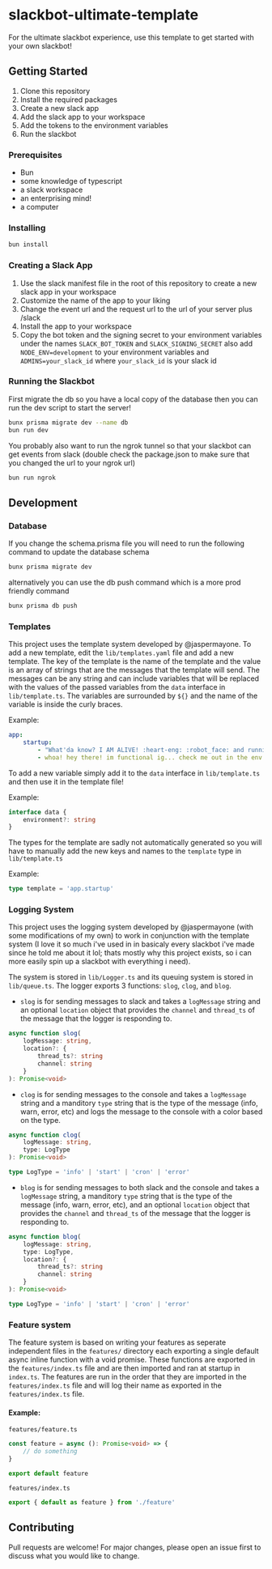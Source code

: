# slackbot-ultimate-template

For the ultimate slackbot experience, use this template to get started with your own slackbot!

## Getting Started

1. Clone this repository
2. Install the required packages
3. Create a new slack app
4. Add the slack app to your workspace
5. Add the tokens to the environment variables
6. Run the slackbot

### Prerequisites

-   Bun
-   some knowledge of typescript
-   a slack workspace
-   an enterprising mind!
-   a computer

### Installing

```bash
bun install
```

### Creating a Slack App

1. Use the slack manifest file in the root of this repository to create a new slack app in your workspace
2. Customize the name of the app to your liking
3. Change the event url and the request url to the url of your server plus /slack
4. Install the app to your workspace
5. Copy the bot token and the signing secret to your environment variables under the names `SLACK_BOT_TOKEN` and `SLACK_SIGNING_SECRET` also add `NODE_ENV=development` to your environment variables and `ADMINS=your_slack_id` where `your_slack_id` is your slack id

### Running the Slackbot

First migrate the db so you have a local copy of the database then you can run the dev script to start the server!

```bash
bunx prisma migrate dev --name db
bun run dev
```

You probably also want to run the ngrok tunnel so that your slackbot can get events from slack (double check the package.json to make sure that you changed the url to your ngrok url)

```bash
bun run ngrok
```

## Development

### Database

If you change the schema.prisma file you will need to run the following command to update the database schema

```bash
bunx prisma migrate dev
```

alternatively you can use the db push command which is a more prod friendly command

```bash
bunx prisma db push
```

### Templates

This project uses the template system developed by @jaspermayone. To add a new template, edit the `lib/templates.yaml` file and add a new template. The key of the template is the name of the template and the value is an array of strings that are the messages that the template will send. The messages can be any string and can include variables that will be replaced with the values of the passed variables from the `data` interface in `lib/template.ts`. The variables are surrounded by `${}` and the name of the variable is inside the curly braces.


Example:
```yaml
app:
    startup:
        - "What'da know? I AM ALIVE! :heart-eng: :robot_face: and running in the env *${environment}*! :tada:"
        - whoa! hey there! im functional ig... check me out in the env *${environment}*!
```

To add a new variable simply add it to the `data` interface in `lib/template.ts` and then use it in the template file!

Example:
```typescript
interface data {
    environment?: string
}
```

The types for the template are sadly not automatically generated so you will have to manually add the new keys and names to the `template` type in `lib/template.ts`

Example:
```typescript
type template = 'app.startup'
```

### Logging System

This project uses the logging system developed by @jaspermayone (with some modifications of my own) to work in conjunction with the template system (I love it so much i've used in in basicaly every slackbot i've made since he told me about it lol; thats mostly why this project exists, so i can more easily spin up a slackbot with everything i need).

The system is stored in `lib/Logger.ts` and its queuing system is stored in `lib/queue.ts`. The logger exports 3 functions: `slog`, `clog`, and `blog`.

-   `slog` is for sending messages to slack and takes a `logMessage` string and an optional `location` object that provides the `channel` and `thread_ts` of the message that the logger is responding to. 
```typescript
async function slog(
    logMessage: string,
    location?: {
        thread_ts?: string
        channel: string
    }
): Promise<void>
```

-   `clog` is for sending messages to the console and takes a `logMessage` string and a manditory `type` string that is the type of the message (info, warn, error, etc) and logs the message to the console with a color based on the type.
```typescript
async function clog(
    logMessage: string,
    type: LogType
): Promise<void>

type LogType = 'info' | 'start' | 'cron' | 'error'
```

-  `blog` is for sending messages to both slack and the console and takes a `logMessage` string, a manditory `type` string that is the type of the message (info, warn, error, etc), and an optional `location` object that provides the `channel` and `thread_ts` of the message that the logger is responding to.
```typescript
async function blog(
    logMessage: string,
    type: LogType,
    location?: {
        thread_ts?: string
        channel: string
    }
): Promise<void>

type LogType = 'info' | 'start' | 'cron' | 'error'
```

### Feature system

The feature system is based on writing your features as seperate independent files in the `features/` directory each exporting a single default async inline function with a void promise. These functions are exported in the `features/index.ts` file and are then imported and ran at startup in `index.ts`. The features are run in the order that they are imported in the `features/index.ts` file and will log their name as exported in the `features/index.ts` file.

#### Example:  
`features/feature.ts`
```typescript
const feature = async (): Promise<void> => {
    // do something
}

export default feature
```
`features/index.ts`
```typescript
export { default as feature } from './feature'
```

## Contributing

Pull requests are welcome! For major changes, please open an issue first to discuss what you would like to change.
